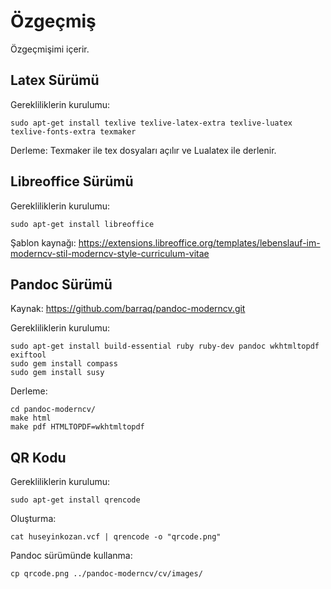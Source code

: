 # Özgeçmiş

Özgeçmişimi içerir.


## Latex Sürümü

Gerekliliklerin kurulumu:
```
sudo apt-get install texlive texlive-latex-extra texlive-luatex texlive-fonts-extra texmaker
```

Derleme: Texmaker ile tex dosyaları açılır ve Lualatex ile derlenir.


## Libreoffice Sürümü

Gerekliliklerin kurulumu:
```
sudo apt-get install libreoffice
```

Şablon kaynağı:
https://extensions.libreoffice.org/templates/lebenslauf-im-moderncv-stil-moderncv-style-curriculum-vitae


## Pandoc Sürümü

Kaynak: https://github.com/barraq/pandoc-moderncv.git

Gerekliliklerin kurulumu:
```
sudo apt-get install build-essential ruby ruby-dev pandoc wkhtmltopdf exiftool
sudo gem install compass
sudo gem install susy
```

Derleme:
```
cd pandoc-moderncv/
make html
make pdf HTMLTOPDF=wkhtmltopdf
```

## QR Kodu

Gerekliliklerin kurulumu:
```
sudo apt-get install qrencode
```

Oluşturma:
```
cat huseyinkozan.vcf | qrencode -o "qrcode.png"
```

Pandoc sürümünde kullanma:
```
cp qrcode.png ../pandoc-moderncv/cv/images/
```
